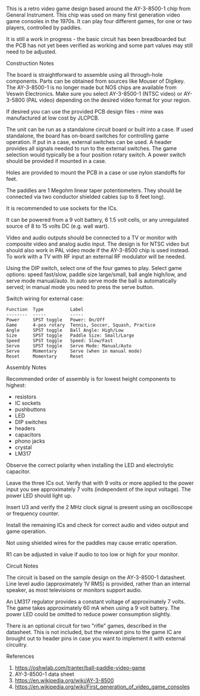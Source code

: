 This is a retro video game design based around the AY-3-8500-1 chip
from General Instrument. This chip was used on many first generation
video game consoles in the 1970s. It can play four different games,
for one or two players, controlled by paddles.

It is still a work in progress - the basic circuit has been
breadboarded but the PCB has not yet been verified as working
and some part values may still need to be adjusted.

Construction Notes

The board is straightforward to assemble using all through-hole
components. Parts can be obtained from sources like Mouser of Digikey.
The AY-3-8500-1 is no longer made but NOS chips are available from
Veswin Electronics. Make sure you select AY-3-8500-1 (NTSC video) or
AY-3-5800 (PAL video) depending on the desired video format for your
region.

If desired you can use the provided PCB design files - mine was
manufactured at low cost by JLCPCB.

The unit can be run as a standalone circuit board or built into a
case. If used standalone, the board has on-board switches for
controlling game operation. If put in a case, external switches can be
used. A header provides all signals needed to run to the external
switches. The game selection would typically be a four position rotary
switch. A power switch should be provided if mounted in a case.

Holes are provided to mount the PCB in a case or use nylon standoffs
for feet.

The paddles are 1 Megohm linear taper potentiometers. They should be
connected via two conductor shielded cables (up to 8 feet long).

It is recommended to use sockets for the ICs.

It can be powered from a 9 volt battery, 6 1.5 volt cells, or any
unregulated source of 8 to 15 volts DC (e.g. wall wart).

Video and audio outputs should be connected to a TV or monitor with
composite video and analog audio input. The design is for NTSC video
but should also work in PAL video mode if the AY-3-8500 chip is used
instead. To work with a TV with RF input an external RF modulator will
be needed.

Using the DIP switch, select one of the four games to play. Select
game options: speed fast/slow, paddle size large/small, ball angle
high/low, and serve mode manual/auto. In auto serve mode the ball is
automatically served; in manual mode you need to press the serve
button.

Switch wiring for external case:

```
Function  Type          Label
--------  -----         -----
Power     SPST toggle   Power: On/Off
Game      4-pos rotary  Tennis, Soccer, Squash, Practice
Angle     SPST toggle   Ball Angle: High/Low
Size      SPST toggle   Paddle Size: Small/Large
Speed     SPST toggle   Speed: Slow/Fast
Serve     SPST toggle   Serve Mode: Manual/Auto
Serve     Momentary     Serve (when in manual mode)
Reset     Momentary     Reset
```

Assembly Notes

Recommended order of assembly is for lowest height components to
highest:

- resistors
- IC sockets
- pushbuttons
- LED
- DIP switches
- headers
- capacitors
- phono jacks
- crystal
- LM317

Observe the correct polarity when installing the LED and electrolytic
capacitor.

Leave the three ICs out. Verify that with 9 volts or more applied to
the power input you see approximately 7 volts (independent of the
input voltage). The power LED should light up.

Insert U3 and verify the 2 MHz clock signal is present using an
oscilloscope or frequency counter.

Install the remaining ICs and check for correct audio and video output
and game operation.

Not using shielded wires for the paddles may cause erratic operation.

R1 can be adjusted in value if audio to too low or high for your
monitor.

Circuit Notes

The circuit is based on the sample design on the AY-3-8500-1
datasheet. Line level audio (approximately 1V RMS) is provided, rather
than an internal speaker, as most televisions or monitors support
audio.

An LM317 regulator provides a constant voltage of approximately 7
volts. The game takes approximately 60 mA when using a 9 volt
battery. The power LED could be omitted to reduce power consumption
slightly.

There is an optional circuit for two "rifle" games, described in the
datasheet. This is not included, but the relevant pins to the game IC
are brought out to header pins in case you want to implement it with
external circuitry.

References

1. https://oshwlab.com/tranter/ball-paddle-video-game
2. AY-3-8500-1 data sheet
3. https://en.wikipedia.org/wiki/AY-3-8500
4. https://en.wikipedia.org/wiki/First_generation_of_video_game_consoles
